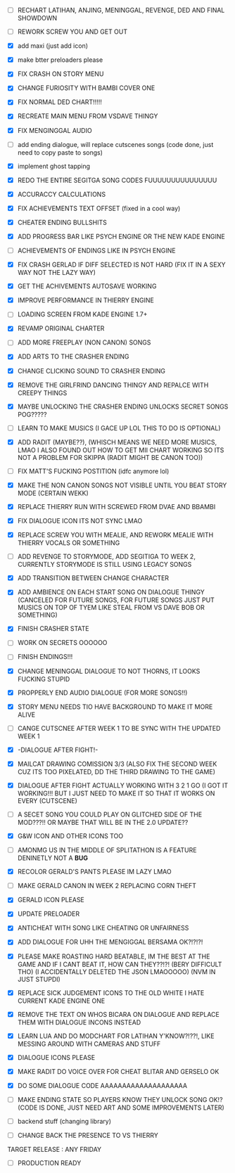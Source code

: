 - [ ] RECHART LATIHAN, ANJING, MENINGGAL, REVENGE, DED AND FINAL SHOWDOWN
- [ ] REWORK SCREW YOU AND GET OUT
- [x] add maxi (just add icon)
- [x] make btter preloaders please
- [x] FIX CRASH ON STORY MENU

- [x] CHANGE FURIOSITY WITH BAMBI COVER ONE

- [x] FIX NORMAL DED CHART!!!!!
- [x] RECREATE MAIN MENU FROM VSDAVE THINGY
- [x] FIX MENGINGGAL AUDIO
- [ ] add ending dialogue, will replace cutscenes songs (code done, just need to copy paste to songs)
- [x] implement ghost tapping
- [x] REDO THE ENTIRE SEGITGA SONG CODES FUUUUUUUUUUUUUUU
- [x] ACCURACCY CALCULATIONS
- [x] FIX ACHIEVEMENTS TEXT OFFSET (fixed in a cool way)
- [x] CHEATER ENDING BULLSHITS
- [x] ADD PROGRESS BAR LIKE PSYCH ENGINE OR THE NEW KADE ENGINE
- [ ] ACHIEVEMENTS OF ENDINGS LIKE IN PSYCH ENGINE
- [x] FIX CRASH GERLAD IF DIFF SELECTED IS NOT HARD (FIX IT IN A SEXY WAY NOT THE LAZY WAY)
- [x] GET THE ACHIVEMENTS AUTOSAVE WORKING
- [x] IMPROVE PERFORMANCE IN THIERRY ENGINE
- [ ] LOADING SCREEN FROM KADE ENGINE 1.7+ 
- [x] REVAMP ORIGINAL CHARTER

- [ ] ADD MORE FREEPLAY (NON CANON) SONGS
- [x] ADD ARTS TO THE CRASHER ENDING
- [x] CHANGE CLICKING SOUND TO CRASHER ENDING
- [x] REMOVE THE GIRLFRIND DANCING THINGY AND REPALCE WITH CREEPY THINGS
- [x] MAYBE UNLOCKING THE CRASHER ENDING UNLOCKS SECRET SONGS POG?????



- [ ] LEARN TO MAKE MUSICS (I GACE UP LOL THIS TO DO IS OPTIONAL)

- [x] ADD RADIT (MAYBE??), (WHISCH MEANS WE NEED MORE MUSICS, LMAO I ALSO FOUND OUT HOW
TO GET MII CHART WORKING SO ITS NOT A PROBLEM FOR SKIPPA (RADIT MIGHT BE CANON TOO))

- [ ]  FIX MATT'S FUCKING POSTITION (idfc anymore lol)

- [x] MAKE THE NON CANON SONGS NOT VISIBLE UNTIL YOU BEAT STORY MODE (CERTAIN WEKK)

- [x] REPLACE THIERRY RUN WITH SCREWED FROM DVAE AND BBAMBI

- [x]  FIX DIALOGUE ICON ITS NOT SYNC LMAO
- [x]  REPLACE SCREW YOU WITH MEALIE, AND REWORK MEALIE WITH THIERRY VOCALS OR SOMETHING
- [ ]  ADD REVENGE TO STORYMODE, ADD SEGITIGA TO WEEK 2, CURRENTLY STORYMODE IS STILL USING LEGACY SONGS

- [x]  ADD TRANSITION BETWEEN CHANGE CHARACTER

- [x]  ADD AMBIENCE ON EACH START SONG ON DIALOGUE THINGY (CANCELED FOR FUTURE SONGS, FOR FUTURE SONGS JUST PUT MUSICS ON TOP OF TYEM LIKE STEAL FROM VS DAVE BOB OR SOMETHING)
- [x]  FINISH CRASHER STATE
- [ ]  WORK ON SECRETS OOOOOO
- [ ]  FINISH ENDINGS!!!

- [x] CHANGE MENINGGAL DIALOGUE TO NOT THORNS, IT LOOKS FUCKING STUPID

- [x] PROPPERLY END AUDIO DIALOGUE (FOR MORE SONGS!!)

- [x] STORY MENU NEEDS TIO HAVE BACKGROUND TO MAKE IT MORE ALIVE

- [ ] CANGE CUTSCNEE AFTER WEEK 1 TO BE SYNC WITH THE UPDATED WEEK 1

- [x] -DIALOGUE AFTER FIGHT!-

- [x] MAILCAT DRAWING COMISSION 3/3 (ALSO FIX THE SECOND WEEK CUZ ITS TOO PIXELATED, DD THE THIRD DRAWING TO THE GAME)

- [x] DIALOGUE AFTER FIGHT ACTUALLY WORKING WITH 3 2 1 GO (I GOT IT WORKING!!! BUT I JUST NEED TO MAKE IT SO THAT IT WORKS ON EVERY  (CUTSCENE)
- [ ] A SECET SONG YOU COULD PLAY ON GLITCHED SIDE OF THE MOD???!! OR MAYBE THAT WILL BE IN THE 2.0 UPDATE??

- [x] G&W ICON AND OTHER ICONS TOO

- [ ]  AMONMG US IN THE MIDDLE OF SPLITATHON IS A FEATURE DENINETLY NOT A **BUG**

- [x]  RECOLOR GERALD'S PANTS PLEASE IM LAZY LMAO
- [ ]  MAKE GERALD CANON IN WEEK 2 REPLACING CORN THEFT
- [x]  GERALD ICON PLEASE
- [x]  UPDATE PRELOADER

- [x] ANTICHEAT WITH SONG LIKE CHEATING OR UNFAIRNESS

- [x]  ADD DIALOGUE FOR UHH THE MENGIGGAL BERSAMA OK?!?!?!

- [x] PLEASE MAKE ROASTING HARD BEATABLE, IM THE BEST AT THE GAME AND IF I CANT BEAT IT, HOW CAN THEY??!?! (BERY DIFFICULT THO) 
(I ACCIDENTALLY DELETED THE JSON LMAOOOOO) (NVM IN JUST STUPDI)

- [x] REPLACE SICK JUDGEMENT ICONS TO THE OLD WHITE I HATE CURRENT KADE ENGINE ONE

- [x] REMOVE THE TEXT ON WHOS BICARA ON DIALOGUE AND REPLACE THEM WITH DIALOGUE INCONS INSTEAD

- [x] LEARN LUA AND DO MODCHART FOR LATIHAN Y'KNOW?!??!, LIKE MESSING AROUND WITH CAMERAS AND STUFF

- [x] DIALOGUE ICONS PLEASE

- [x] MAKE RADIT DO VOICE OVER FOR CHEAT BLITAR AND GERSELO OK

- [x] DO SOME DIALOGUE CODE AAAAAAAAAAAAAAAAAAAA

- [ ] MAKE ENDING STATE SO PLAYERS KNOW THEY UNLOCK SONG OK!? (CODE IS DONE, JUST NEED ART AND SOME IMPROVEMENTS LATER)
- [ ] backend stuff (changing library)
- [ ] CHANGE BACK THE PRESENCE TO VS THIERRY

TARGET RELEASE : ANY FRIDAY
- [ ] PRODUCTION READY